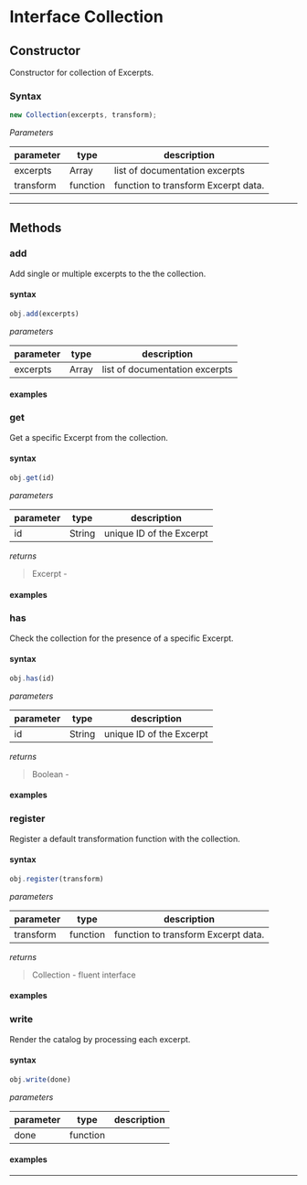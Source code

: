 
# Interface Collection


## Constructor
Constructor for collection of Excerpts.

### Syntax
```js
new Collection(excerpts, transform);
```

*Parameters*

parameter | type | description
--------- | ---- | -----------
excerpts | Array | list of documentation excerpts
transform | function | function to transform Excerpt data.

---



## Methods


### add 
Add single or multiple excerpts to the the collection.

#### syntax
```js
obj.add(excerpts)
```


*parameters*

parameter | type | description
--------- | ---- | -----------
excerpts | Array | list of documentation excerpts



#### examples


### get 
Get a specific Excerpt from the collection.

#### syntax
```js
obj.get(id)
```


*parameters*

parameter | type | description
--------- | ---- | -----------
id | String | unique ID of the Excerpt


*returns*
> Excerpt - 

#### examples


### has 
Check the collection for the presence of a specific Excerpt.

#### syntax
```js
obj.has(id)
```


*parameters*

parameter | type | description
--------- | ---- | -----------
id | String | unique ID of the Excerpt


*returns*
> Boolean - 

#### examples


### register 
Register a default transformation function with the collection.

#### syntax
```js
obj.register(transform)
```


*parameters*

parameter | type | description
--------- | ---- | -----------
transform | function | function to transform Excerpt data.


*returns*
> Collection - fluent interface

#### examples


### write 
Render the catalog by processing each excerpt.

#### syntax
```js
obj.write(done)
```


*parameters*

parameter | type | description
--------- | ---- | -----------
done | function | 



#### examples


---

